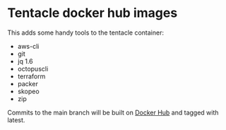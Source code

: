 # Tentacle docker hub images

This adds some handy tools to the tentacle container:

* aws-cli
* git
* jq 1.6
* octopuscli
* terraform
* packer
* skopeo
* zip

Commits to the main branch will be built on
[Docker Hub](https://hub.docker.com/r/viostream/tentacle) and tagged with
latest.
